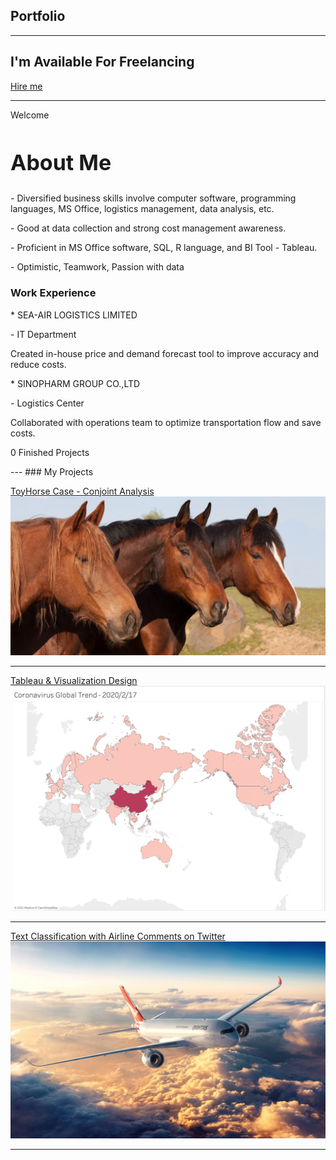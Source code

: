 ## Portfolio

---
<section class="ftco-section ftco-hireme">
        <div class="container">
	<div class="row">
	<div class="col-md-8 col-lg-9 d-flex align-items-center ftco-animate">
	<h2>I'm <span>Available</span> For Freelancing</h2>
	</div>
	<div class="col-md-4 col-lg-3 d-flex align-items-center ftco-animate">
	<p class="mb-0"><a href="mailto:xinran.xu@simon.rochester.edu? subject=subject text" class="btn btn-white py-4 px-5">Hire me</a></p>
	</div>
	</div>
	</div>
</section>

---
<section class="ftco-about ftco-counter img ftco-section" id="about-section">
    	<div class="container">
    		<div class="row d-flex">
    			<div class="col-md-6 col-lg-5 d-flex">
    				<div class="img-about img d-flex align-items-stretch">
    					<div class="overlay"></div>
	    				</div>
    				</div>
    			</div>
    			<div class="col-md-6 col-lg-7 pl-lg-5 py-5">
    				<div class="row justify-content-start pb-3">
		          <div class="col-md-12 heading-section ftco-animate">
		          	<span class="subheading">Welcome</span>
		            <h2 class="mb-4" style="font-size: 34px; text-transform: capitalize;">About Me</h2>
					<p>- Diversified business skills involve computer software, programming languages, MS Office, logistics management, data analysis, etc. </p>
					<p>- Good at data collection and strong cost management awareness. </p>
					<p>- Proficient in MS Office software, SQL, R language, and BI Tool - Tableau.  </p>
					<p>- Optimistic, Teamwork, Passion with data</p>
		          </div>
		        </div>
		        <div class="row">
		        	<div class="col-md-6">
		        		<div class="media block-6 services d-block ftco-animate">
		              <div class="icon"><span class="flaticon-analysis"></span></div>
		              <div class="media-body">
		                <h3 class="heading mb-3">Work Experience</h3>
						<p>* SEA-AIR LOGISTICS LIMITED</p>
						<p>- IT Department</p>
						<p>Created in-house price and demand forecast tool to improve accuracy and reduce costs.</p>
						<p>* SINOPHARM GROUP CO.,LTD 
						<p>- Logistics Center</p>
						<p>Collaborated with operations team to optimize transportation flow and save costs.</p>
		              </div>
		            </div> 
		        	</div>
		        	</div>
	          <div class="counter-wrap ftco-animate d-flex mt-md-3">
              <div class="text p-4 pr-5 bg-primary">
              	<p class="mb-0">
	                <span class="number" data-number="10">0</span>
	                <span>Finished Projects</span>
                </p>
              </div>
	          </div>
	        </div>
        </div>
    	</div>
    </section>
---
### My Projects 

[ToyHorse Case - Conjoint Analysis](/pdf/ToyHorseConjointAnalysis.pdf)
<img src="images/horse.jpg?raw=true"/>

---
[Tableau & Visualization Design](https://public.tableau.com/profile/xinran.xu1488#!/)
<img src="images/Coronavirus.png?raw=true"/>

---
[Text Classification with Airline Comments on Twitter](/pdf/AirlineComments.pdf)
<img src="images/airline.jpg?raw=true"/>






---
